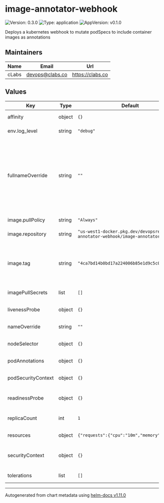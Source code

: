 # image-annotator-webhook

![Version: 0.3.0](https://img.shields.io/badge/Version-0.3.0-informational?style=flat-square) ![Type: application](https://img.shields.io/badge/Type-application-informational?style=flat-square) ![AppVersion: v0.1.0](https://img.shields.io/badge/AppVersion-v0.1.0-informational?style=flat-square)

Deploys a kubernetes webhook to mutate podSpecs to include container images as annotations

## Maintainers

| Name | Email | Url |
| ---- | ------ | --- |
| cLabs | <devops@clabs.co> | <https://clabs.co> |

## Values

| Key | Type | Default | Description |
|-----|------|---------|-------------|
| affinity | object | `{}` | Kubernetes pod affinity |
| env.log_level | string | `"debug"` | Env. Var LOG_LEVEL |
| fullnameOverride | string | `""` | Chart full name override. Please take into account that webhook order execution is based on alphabetical order |
| image.pullPolicy | string | `"Always"` | Image pullpolicy |
| image.repository | string | `"us-west1-docker.pkg.dev/devopsre/image-annotator-webhook/image-annotator-webhook"` | Image repository |
| image.tag | string | `"4ca7bd14b0bd17a224006b85e1d9c5c05189a6ed"` | Image tag Overrides the image tag whose default is the chart appVersion. |
| imagePullSecrets | list | `[]` | Image pull secrets |
| livenessProbe | object | `{}` | Liveness probe configuration |
| nameOverride | string | `""` | Chart name override |
| nodeSelector | object | `{}` | Kubernetes node selector |
| podAnnotations | object | `{}` | Custom pod annotations |
| podSecurityContext | object | `{}` | Custom pod security context |
| readinessProbe | object | `{}` | Readiness probe configuration |
| replicaCount | int | `1` | Number of deployment replicas |
| resources | object | `{"requests":{"cpu":"10m","memory":"20Mi"}}` | Container resources |
| securityContext | object | `{}` | Custom container security context |
| tolerations | list | `[]` | Kubernetes tolerations |

----------------------------------------------
Autogenerated from chart metadata using [helm-docs v1.11.0](https://github.com/norwoodj/helm-docs/releases/v1.11.0)
